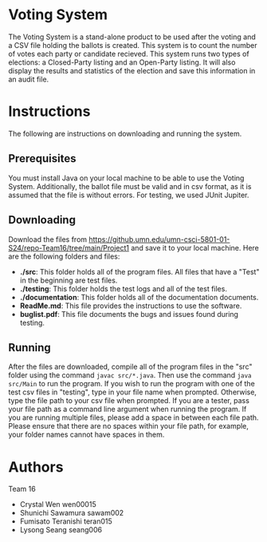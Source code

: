 # Voting System
The Voting System is a stand-alone product to be used after the voting and a CSV file holding the ballots is created. This system is to count the number of votes each party or candidate recieved. This system runs two types of elections: a Closed-Party listing and an Open-Party listing. It will also display the results and statistics of the election and save this information in an audit file.

# Instructions
The following are instructions on downloading and running the system.

## Prerequisites
You must install Java on your local machine to be able to use the Voting System. Additionally, the ballot file must be valid and in csv format, as it is assumed that the file is without errors. For testing, we used JUnit Jupiter.

## Downloading
Download the files from https://github.umn.edu/umn-csci-5801-01-S24/repo-Team16/tree/main/Project1 and save it to your local machine. Here are the following folders and files:
- **./src**: This folder holds all of the program files. All files that have a "Test" in the beginning are test files.
- **./testing**: This folder holds the test logs and all of the test files.
- **./documentation**: This folder holds all of the documentation documents.
- **ReadMe.md**: This file provides the instructions to use the software.
- **buglist.pdf**: This file documents the bugs and issues found during testing.

## Running
After the files are downloaded, compile all of the program files in the "src" folder using the command `javac src/*.java`. Then use the command `java src/Main` to run the program. If you wish to run the program with one of the test csv files in "testing", type in your file name when prompted. Otherwise, type the file path to your csv file when prompted. If you are a tester, pass your file path as a command line argument when running the program. If you are running multiple files, please add a space in between each file path. Please ensure that there are no spaces within your file path, for example, your folder names cannot have spaces in them.

# Authors
Team 16
- Crystal Wen wen00015
- Shunichi Sawamura sawam002
- Fumisato Teranishi teran015
- Lysong Seang seang006
